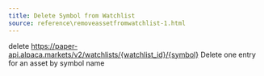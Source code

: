 ```yaml
---
title: Delete Symbol from Watchlist
source: reference\removeassetfromwatchlist-1.html
---
```


delete https://paper-api.alpaca.markets/v2/watchlists/{watchlist_id}/{symbol}
Delete one entry for an asset by symbol name
